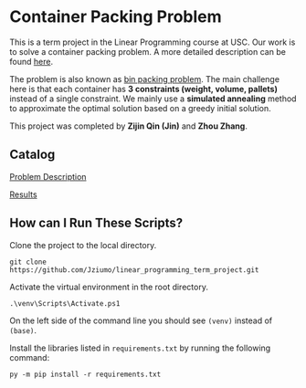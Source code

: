 # Container Packing Problem

This is a term project in the Linear Programming course at USC. Our work is to solve a container packing problem. A more detailed description can be found [here](./documents/description.md).

The problem is also known as [bin packing problem](https://en.wikipedia.org/wiki/Bin_packing_problem). The main challenge here is that each container has **3 constraints (weight, volume, pallets)** instead of a single constraint. We mainly use a **simulated annealing** method to approximate the optimal solution based on a greedy initial solution.

This project was completed by **Zijin Qin (Jin)** and **Zhou Zhang**.

## Catalog

[Problem Description](./documents/description.md)

[Results](./documents/results.md)


## How can I Run These Scripts?

Clone the project to the local directory.
```
git clone https://github.com/Jziumo/linear_programming_term_project.git
```

Activate the virtual environment in the root directory.

```
.\venv\Scripts\Activate.ps1
```

On the left side of the command line you should see `(venv)` instead of `(base)`.


Install the libraries listed in `requirements.txt` by running the following command:

```
py -m pip install -r requirements.txt
```

